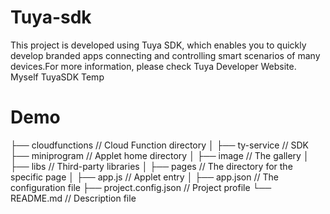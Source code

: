 # Tuya-sdk
This project is developed using Tuya SDK, which enables you to quickly develop branded apps connecting and controlling smart scenarios of many devices.For more information, please check Tuya Developer Website.
Myself TuyaSDK Temp

# Demo 

├── cloudfunctions             // Cloud Function directory
│   ├── ty-service            // SDK
├── miniprogram                 // Applet home directory
│   ├── image                   // The gallery
│   ├── libs                   // Third-party libraries
│   ├── pages                  // The directory for the specific page
│   ├── app.js                 // Applet entry
│   ├── app.json               // The configuration file
├── project.config.json        // Project profile
└── README.md            // Description file
